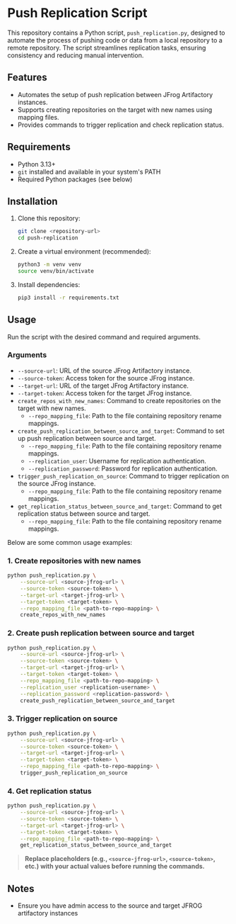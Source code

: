 # Push Replication Script

This repository contains a Python script, `push_replication.py`, designed to automate the process of pushing code or data from a local repository to a remote repository. The script streamlines replication tasks, ensuring consistency and reducing manual intervention.

## Features

- Automates the setup of push replication between JFrog Artifactory instances.
- Supports creating repositories on the target with new names using mapping files.
- Provides commands to trigger replication and check replication status.

## Requirements

- Python 3.13+
- `git` installed and available in your system's PATH
- Required Python packages (see below)

## Installation

1. Clone this repository:

   ```bash
   git clone <repository-url>
   cd push-replication
   ```

2. Create a virtual environment (recommended):

   ```bash
   python3 -m venv venv
   source venv/bin/activate
   ```

3. Install dependencies:

   ```bash
   pip3 install -r requirements.txt
   ```

## Usage

Run the script with the desired command and required arguments.

### Arguments

- `--source-url`: URL of the source JFrog Artifactory instance.
- `--source-token`: Access token for the source JFrog instance.
- `--target-url`: URL of the target JFrog Artifactory instance.
- `--target-token`: Access token for the target JFrog instance.
- `create_repos_with_new_names`: Command to create repositories on the target with new names.
  - `--repo_mapping_file`: Path to the file containing repository rename mappings.
- `create_push_replication_between_source_and_target`: Command to set up push replication between source and target.
  - `--repo_mapping_file`: Path to the file containing repository rename mappings.
  - `--replication_user`: Username for replication authentication.
  - `--replication_password`: Password for replication authentication.
- `trigger_push_replication_on_source`: Command to trigger replication on the source JFrog instance.
  - `--repo_mapping_file`: Path to the file containing repository rename mappings.
- `get_replication_status_between_source_and_target`: Command to get replication status between source and target.
  - `--repo_mapping_file`: Path to the file containing repository rename mappings.

Below are some common usage examples:

### 1. Create repositories with new names

```bash
python push_replication.py \
    --source-url <source-jfrog-url> \
    --source-token <source-token> \
    --target-url <target-jfrog-url> \
    --target-token <target-token> \
    --repo_mapping_file <path-to-repo-mapping> \
    create_repos_with_new_names
```

### 2. Create push replication between source and target

```bash
python push_replication.py \
    --source-url <source-jfrog-url> \
    --source-token <source-token> \
    --target-url <target-jfrog-url> \
    --target-token <target-token> \
    --repo_mapping_file <path-to-repo-mapping> \
    --replication_user <replication-username> \
    --replication_password <replication-password> \
    create_push_replication_between_source_and_target
```

### 3. Trigger replication on source

```bash
python push_replication.py \
    --source-url <source-jfrog-url> \
    --source-token <source-token> \
    --target-url <target-jfrog-url> \
    --target-token <target-token> \
    --repo_mapping_file <path-to-repo-mapping> \
    trigger_push_replication_on_source
```

### 4. Get replication status

```bash
python push_replication.py \
    --source-url <source-jfrog-url> \
    --source-token <source-token> \
    --target-url <target-jfrog-url> \
    --target-token <target-token> \
    --repo_mapping_file <path-to-repo-mapping> \
    get_replication_status_between_source_and_target
```

> **Replace placeholders (e.g., `<source-jfrog-url>`, `<source-token>`, etc.) with your actual values before running the commands.**

## Notes

- Ensure you have admin access to the source and target JFROG artifactory instances
